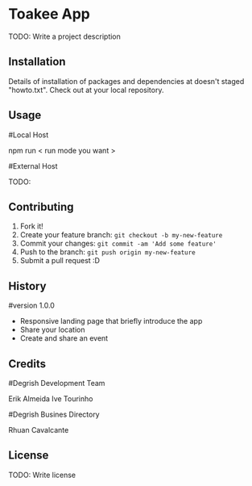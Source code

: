 # Toakee App

TODO: Write a project description

## Installation

Details of installation of packages and dependencies at doesn't 
staged "howto.txt". Check out at your local repository.

## Usage

#Local Host

npm run < run mode you want >

#External Host

TODO: 

## Contributing

1. Fork it!
2. Create your feature branch: `git checkout -b my-new-feature`
3. Commit your changes: `git commit -am 'Add some feature'`
4. Push to the branch: `git push origin my-new-feature`
5. Submit a pull request :D

## History

#version 1.0.0
- Responsive landing page that briefly introduce the app
- Share your location
- Create and share an event

## Credits

#Degrish Development Team

Erik Almeida
Ive Tourinho

#Degrish Busines Directory

Rhuan Cavalcante

## License

TODO: Write license